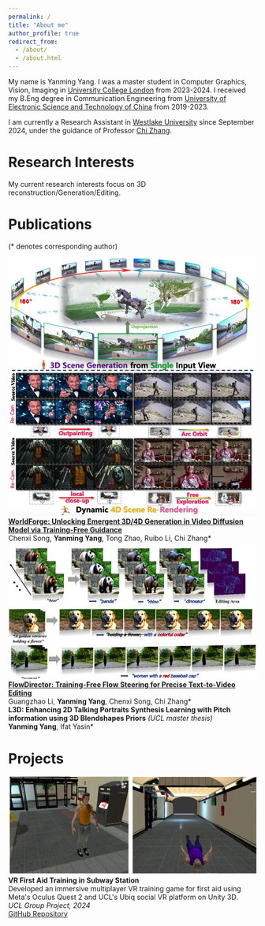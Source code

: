 ```yaml
---
permalink: /
title: "About me"
author_profile: true
redirect_from: 
  - /about/
  - /about.html
---
```


My name is Yanming Yang. I was a master student in Computer Graphics, Vision, Imaging in [University College London](https://www.ucl.ac.uk) from 2023-2024. I received my B.Eng degree in Communication Engineering from [University of Electronic Science and Technology of China](https://en.uestc.edu.cn) from 2019-2023.

I am currently a Research Assistant in [Westlake University](https://en.westlake.edu.cn) since September 2024, under the guidance of Professor [Chi Zhang](https://icoz69.github.io).

# Research Interests
My current research interests focus on 3D reconstruction/Generation/Editing.

# Publications
(* denotes corresponding author)

<div class="publication-item">
  <div class="publication-image">
    <img src="/images/worldforge.jpg" alt="WorldForge Preview">
  </div>
  <div class="publication-content">
    <strong><a href="https://worldforge-agi.github.io">WorldForge: Unlocking Emergent 3D/4D Generation in Video Diffusion Model via Training-Free Guidance</a></strong><br>
    Chenxi Song, <strong>Yanming Yang</strong>, Tong Zhao, Ruibo Li, Chi Zhang*<br>
  </div>
</div>

<div class="publication-item">
  <div class="publication-image">
    <img src="/images/flowdirector.jpg" alt="FlowDirector Preview">
  </div>
  <div class="publication-content">
    <strong><a href="https://flowdirector-edit.github.io">FlowDirector: Training-Free Flow Steering for Precise Text-to-Video Editing</a></strong><br>
    Guangzhao Li, <strong>Yanming Yang</strong>, Chenxi Song, Chi Zhang*<br>
  </div>
</div>

<div class="publication-item">
  <div class="publication-content">
    <strong>L3D: Enhancing 2D Talking Portraits Synthesis Learning with Pitch information using 3D Blendshapes Priors</strong> <em>(UCL master thesis)</em><br>
    <strong>Yanming Yang</strong>, Ifat Yasin*<br>
  </div>
</div>

# Projects

<div class="publication-item">
  <div class="publication-image">
    <img src="/images/VRproject.jpg" alt="VR First Aid Training Project">
  </div>
  <div class="publication-content">
    <strong>VR First Aid Training in Subway Station</strong><br>
    Developed an immersive multiplayer VR training game for first aid using Meta's Oculus Quest 2 and UCL's Ubiq social VR platform on Unity 3D.<br>
    <em>UCL Group Project, 2024</em><br>
    <a href="https://github.com/2hiTee/COMP0113-Group-Project">GitHub Repository</a>
  </div>
</div>
